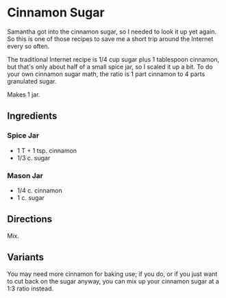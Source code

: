 # Cinnamon Sugar

Samantha got into the cinnamon sugar, so I needed to look it up yet again.  So this is one of those recipes to save me a short trip around the Internet every so often.

The traditional Internet recipe is 1/4 cup sugar plus 1 tablespoon cinnamon, but that's only about half of a small spice jar, so I scaled it up a bit.  To do your own cinnamon sugar math, the ratio is 1 part cinnamon to 4 parts granulated sugar.

Makes 1 jar.

## Ingredients

### Spice Jar

* 1 T + 1 tsp. cinnamon
* 1/3 c. sugar

### Mason Jar

* 1/4 c. cinnamon
* 1 c. sugar


## Directions

Mix.

## Variants

You may need more cinnamon for baking use; if you do, or if you just want to cut back on the sugar anyway, 
you can mix up your cinnamon sugar at a 1:3 ratio instead.
